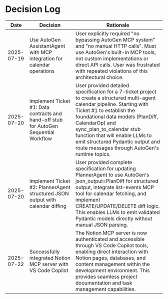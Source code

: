 # Decision Log

| Date | Decision | Rationale |
|------|----------|-----------|
| 2025-07-19 | Use AutoGen AssistantAgent with MCP integration for calendar operations | User explicitly required "no bypassing AutoGen MCP system" and "no manual HTTP calls". Must use AutoGen's built-in MCP tools, not custom implementations or direct API calls. User was frustrated with repeated violations of this architectural choice. |
| 2025-07-20 | Implement Ticket #1: Data contracts and hand-off stub for AutoGen Sequential Workflow | User provided detailed specification for a 7-ticket project to create a structured multi-agent calendar pipeline. Starting with Ticket #1 to establish the foundational data models (PlanDiff, CalendarOp) and sync_plan_to_calendar stub function that will enable LLMs to emit structured Pydantic output and route messages through AutoGen's runtime topics. |
| 2025-07-20 | Implement Ticket #2: PlannerAgent structured JSON output with calendar diffing | User provided complete specification for updating PlannerAgent to use AutoGen's json_output=PlanDiff for structured output, integrate list-events MCP tool for calendar fetching, and implement CREATE/UPDATE/DELETE diff logic. This enables LLMs to emit validated Pydantic models directly without manual JSON parsing. |
| 2025-07-22 | Successfully integrated Notion MCP server with VS Code Copilot | The Notion MCP server is now authenticated and accessible through VS Code Copilot tools, enabling direct interaction with Notion pages, databases, and content management within the development environment. This provides seamless project documentation and task management capabilities. |
